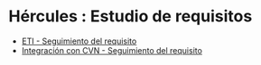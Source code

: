 # Hércules : Estudio de requisitos



* [ETI \- Seguimiento del requisito](/hercules/sgi-sistema-de-gestion-de-investigacion/requisitos-y-analisis-funcional/estudio-de-requisitos/eti-seguimiento-del-requisito/index.md "/hercules/sgi-sistema-de-gestion-de-investigacion/requisitos-y-analisis-funcional/estudio-de-requisitos/eti-seguimiento-del-requisito/index.md")
* [Integración con CVN \- Seguimiento del requisito](/hercules/sgi-sistema-de-gestion-de-investigacion/requisitos-y-analisis-funcional/estudio-de-requisitos/integracion-con-cvn-seguimiento-del-requisito/index.md "/hercules/sgi-sistema-de-gestion-de-investigacion/requisitos-y-analisis-funcional/estudio-de-requisitos/integracion-con-cvn-seguimiento-del-requisito/index.md")




